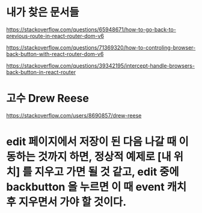 # 내가 찾은 문서들
https://stackoverflow.com/questions/65948671/how-to-go-back-to-previous-route-in-react-router-dom-v6

https://stackoverflow.com/questions/71369320/how-to-controling-browser-back-button-with-react-router-dom-v6

https://stackoverflow.com/questions/39342195/intercept-handle-browsers-back-button-in-react-router

# 고수 Drew Reese
https://stackoverflow.com/users/8690857/drew-reese

# edit 페이지에서 저장이 된 다음 나갈 때 이동하는 것까지 하면, 정상적 예제로 [내 위치] 를 지우고 가면 될 것 같고, edit 중에 backbutton 을 누르면 이 때 event 캐치 후 지우면서 가야 할 것이다. 